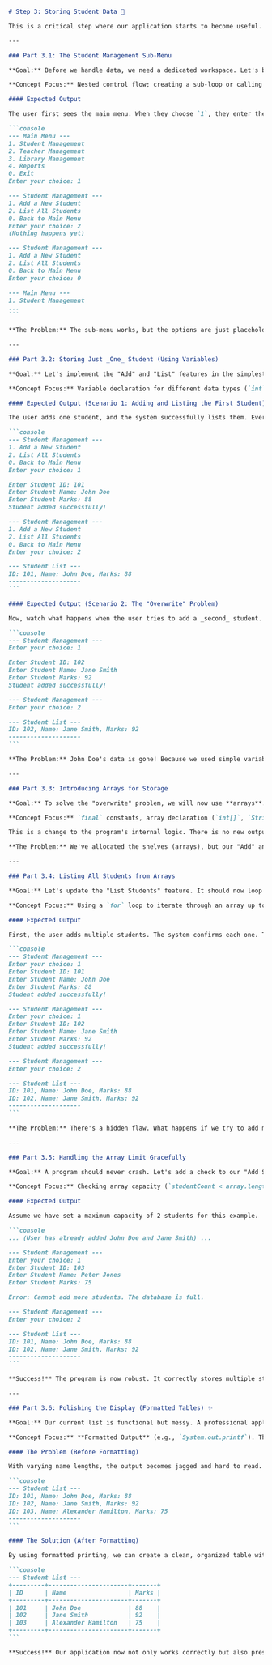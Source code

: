 
````markdown
# Step 3: Storing Student Data 💾

This is a critical step where our application starts to become useful. We will build the functionality to add and view student data. We'll start with a flawed-but-simple approach to understand its limitations, and then solve those problems using the power of arrays.

---

### Part 3.1: The Student Management Sub-Menu

**Goal:** Before we handle data, we need a dedicated workspace. Let's build a sub-menu that appears when the user selects "Student Management" from the main menu. This keeps our code organized and the user experience clean.

**Concept Focus:** Nested control flow; creating a sub-loop or calling a method that contains another menu loop.

#### Expected Output

The user first sees the main menu. When they choose `1`, they enter the new Student Management menu. From here, they can choose an action or enter `0` to go back to the main menu.

```console
--- Main Menu ---
1. Student Management
2. Teacher Management
3. Library Management
4. Reports
0. Exit
Enter your choice: 1

--- Student Management ---
1. Add a New Student
2. List All Students
0. Back to Main Menu
Enter your choice: 2
(Nothing happens yet)

--- Student Management ---
1. Add a New Student
2. List All Students
0. Back to Main Menu
Enter your choice: 0

--- Main Menu ---
1. Student Management
...
```

**The Problem:** The sub-menu works, but the options are just placeholders. There's no way to store or retrieve any student information.

---

### Part 3.2: Storing Just _One_ Student (Using Variables)

**Goal:** Let's implement the "Add" and "List" features in the simplest way possible: using individual variables to hold the data for a single student.

**Concept Focus:** Variable declaration for different data types (`int` for ID/marks, `String` for name).

#### Expected Output (Scenario 1: Adding and Listing the First Student)

The user adds one student, and the system successfully lists them. Everything seems to be working perfectly.

```console
--- Student Management ---
1. Add a New Student
2. List All Students
0. Back to Main Menu
Enter your choice: 1

Enter Student ID: 101
Enter Student Name: John Doe
Enter Student Marks: 88
Student added successfully!

--- Student Management ---
1. Add a New Student
2. List All Students
0. Back to Main Menu
Enter your choice: 2

--- Student List ---
ID: 101, Name: John Doe, Marks: 88
--------------------
```

#### Expected Output (Scenario 2: The "Overwrite" Problem)

Now, watch what happens when the user tries to add a _second_ student.

```console
--- Student Management ---
Enter your choice: 1

Enter Student ID: 102
Enter Student Name: Jane Smith
Enter Student Marks: 92
Student added successfully!

--- Student Management ---
Enter your choice: 2

--- Student List ---
ID: 102, Name: Jane Smith, Marks: 92
--------------------
```

**The Problem:** John Doe's data is gone! Because we used simple variables, adding a new student overwrites the previous one. The system has no memory of past entries, making it useless for managing a class. This powerfully demonstrates **why we need a way to store a collection of data**.

---

### Part 3.3: Introducing Arrays for Storage

**Goal:** To solve the "overwrite" problem, we will now use **arrays**. An array is like a container that can hold a fixed number of items of the same type. We'll use three separate "parallel" arrays: one for IDs, one for names, and one for marks. The student at index `0` in the `ids` array corresponds to the student at index `0` in the `names` array, and so on.

**Concept Focus:** `final` constants, array declaration (`int[]`, `String[]`), and the concept of parallel data structures.

This is a change to the program's internal logic. There is no new output yet, but conceptually, we have just upgraded our storage from a single-slot box to a large shelf with a fixed number of slots (e.g., 100).

**The Problem:** We've allocated the shelves (arrays), but our "Add" and "List" logic is still designed to work with the single box (variables). We need to update our logic to place items onto the shelf correctly.

---

### Part 3.4: Listing All Students from Arrays

**Goal:** Let's update the "List Students" feature. It should now loop through our arrays and print every student we've added, not just the last one.

**Concept Focus:** Using a `for` loop to iterate through an array up to the current count of students.

#### Expected Output

First, the user adds multiple students. The system confirms each one. Then, when the user lists them, **all students appear**. We have solved the overwrite problem!

```console
--- Student Management ---
Enter your choice: 1
Enter Student ID: 101
Enter Student Name: John Doe
Enter Student Marks: 88
Student added successfully!

--- Student Management ---
Enter your choice: 1
Enter Student ID: 102
Enter Student Name: Jane Smith
Enter Student Marks: 92
Student added successfully!

--- Student Management ---
Enter your choice: 2

--- Student List ---
ID: 101, Name: John Doe, Marks: 88
ID: 102, Name: Jane Smith, Marks: 92
--------------------
```

**The Problem:** There's a hidden flaw. What happens if we try to add more students than the array was designed to hold? For example, if we set a `MAX_STUDENTS` limit of 3 and try to add a fourth? The program would crash with an `ArrayIndexOutOfBoundsException`.

---

### Part 3.5: Handling the Array Limit Gracefully

**Goal:** A program should never crash. Let's add a check to our "Add Student" logic. Before adding a new student, we'll check if the array is already full. If it is, we'll show a user-friendly message instead of letting the program crash.

**Concept Focus:** Checking array capacity (`studentCount < array.length`), `if-else` logic for error handling.

#### Expected Output

Assume we have set a maximum capacity of 2 students for this example.

```console
... (User has already added John Doe and Jane Smith) ...

--- Student Management ---
Enter your choice: 1
Enter Student ID: 103
Enter Student Name: Peter Jones
Enter Student Marks: 75

Error: Cannot add more students. The database is full.

--- Student Management ---
Enter your choice: 2

--- Student List ---
ID: 101, Name: John Doe, Marks: 88
ID: 102, Name: Jane Smith, Marks: 92
--------------------
```

**Success!** The program is now robust. It correctly stores multiple students and gracefully handles the fixed-size limitation of arrays.

---

### Part 3.6: Polishing the Display (Formatted Tables) ✨

**Goal:** Our current list is functional but messy. A professional application should present data cleanly. Let's format our student list into a proper, aligned table.

**Concept Focus:** **Formatted Output** (e.g., `System.out.printf`). This powerful tool lets you create a string template with placeholders (`%s` for string, `%d` for integer) and specify details like width and alignment. For example, `%-20s` means "insert a string here, left-aligned, padded with spaces to a total width of 20 characters." This ensures all our columns line up perfectly, regardless of the data's length.

#### The Problem (Before Formatting)

With varying name lengths, the output becomes jagged and hard to read. It's difficult to quickly scan the "Marks" column.

```console
--- Student List ---
ID: 101, Name: John Doe, Marks: 88
ID: 102, Name: Jane Smith, Marks: 92
ID: 103, Name: Alexander Hamilton, Marks: 75
--------------------
```

#### The Solution (After Formatting)

By using formatted printing, we can create a clean, organized table with a header, borders, and perfectly aligned columns. This is far more professional and user-friendly.

```console
--- Student List ---
+---------+----------------------+-------+
| ID      | Name                 | Marks |
+---------+----------------------+-------+
| 101     | John Doe             | 88    |
| 102     | Jane Smith           | 92    |
| 103     | Alexander Hamilton   | 75    |
+---------+----------------------+-------+
```

**Success!** Our application now not only works correctly but also presents its data in a professional and readable format. This small touch greatly improves the user experience.
````
